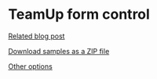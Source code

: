 TeamUp form control
===================

[Related blog post](http://devnet.kentico.com/articles/adding-a-teamup-form-control-to-kentico)

[Download samples as a ZIP file](https://github.com/Kentico/Samples/archive/master.zip)

[Other options](https://github.com/Kentico/Samples)